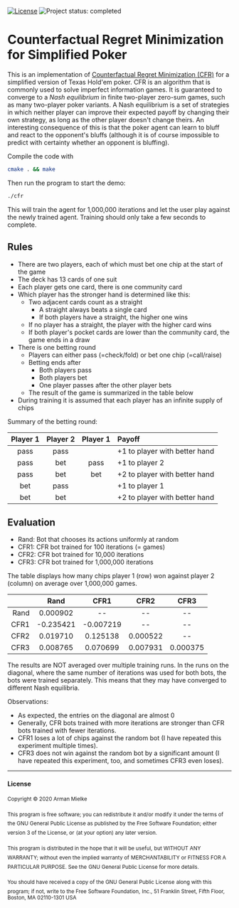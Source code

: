 [![License](https://img.shields.io/github/license/ArmanMielke/simple-poker-cfr?color=green)](#License)
![Project status: completed](https://img.shields.io/badge/project%20status-completed-green)

# Counterfactual Regret Minimization for Simplified Poker

This is an implementation of [Counterfactual Regret Minimization (CFR)](http://martin.zinkevich.org/publications/regretpoker.pdf) for a simplified version of Texas Hold'em poker.
CFR is an algorithm that is commonly used to solve imperfect information games.
It is guaranteed to converge to a *Nash equilibrium* in finite two-player zero-sum games, such as many two-player poker variants.
A Nash equilibrium is a set of strategies in which neither player can improve their expected payoff by changing their own strategy, as long as the other player doesn't change theirs.
An interesting consequence of this is that the poker agent can learn to bluff and react to the opponent's bluffs (although it is of course impossible to predict with certainty whether an opponent is bluffing).


Compile the code with
```sh
cmake . && make
```
Then run the program to start the demo:
```sh
./cfr
```
This will train the agent for 1,000,000 iterations and let the user play against the newly trained agent.
Training should only take a few seconds to complete.


## Rules

- There are two players, each of which must bet one chip at the start of the game
- The deck has 13 cards of one suit
- Each player gets one card, there is one community card
- Which player has the stronger hand is determined like this:
    - Two adjacent cards count as a straight
        - A straight always beats a single card
        - If both players have a straight, the higher one wins
    - If no player has a straight, the player with the higher card wins
    - If both player's pocket cards are lower than the community card, the game ends in a draw
- There is one betting round
    - Players can either pass (=check/fold) or bet one chip (=call/raise)
    - Betting ends after
        - Both players pass
        - Both players bet
        - One player passes after the other player bets
    - The result of the game is summarized in the table below
- During training it is assumed that each player has an infinite supply of chips


Summary of the betting round:

| Player 1 | Player 2 | Player 1 | Payoff                        |
|:--------:|:--------:|:--------:|:------------------------------|
| pass     | pass     |          | +1 to player with better hand |
| pass     | bet      | pass     | +1 to player 2                |
| pass     | bet      | bet      | +2 to player with better hand |
| bet      | pass     |          | +1 to player 1                |
| bet      | bet      |          | +2 to player with better hand |


## Evaluation

- Rand: Bot that chooses its actions uniformly at random
- CFR1: CFR bot trained for 100 iterations (= games)
- CFR2: CFR bot trained for 10,000 iterations
- CFR3: CFR bot trained for 1,000,000 iterations

The table displays how many chips player 1 (row) won against player 2 (column) on average over 1,000,000 games.

|          |   Rand   |   CFR1   |   CFR2   |   CFR3   |
|---------:|:--------:|:--------:|:--------:|:--------:|
|   Rand   | 0.000902 |    --    |    --    |    --    |
|   CFR1   |-0.235421 |-0.007219 |    --    |    --    |
|   CFR2   | 0.019710 | 0.125138 | 0.000522 |    --    |
|   CFR3   | 0.008765 | 0.070699 | 0.007931 | 0.000375 |

The results are NOT averaged over multiple training runs.
In the runs on the diagonal, where the same number of iterations was used for both bots, the bots were trained separately.
This means that they may have converged to different Nash equilibria.

Observations:
- As expected, the entries on the diagonal are almost 0
- Generally, CFR bots trained with more iterations are stronger than CFR bots trained with fewer iterations.
- CFR1 loses a lot of chips against the random bot (I have repeated this experiment multiple times).
- CFR3 does not win against the random bot by a significant amount (I have repeated this experiment, too, and sometimes CFR3 even loses).


---

#### License

<sub>Copyright © 2020 Arman Mielke</sub>

<sub>This program is free software; you can redistribute it and/or modify</sub>
<sub>it under the terms of the GNU General Public License as published by</sub>
<sub>the Free Software Foundation; either version 3 of the License, or</sub>
<sub>(at your option) any later version.</sub>

<sub>This program is distributed in the hope that it will be useful,</sub>
<sub>but WITHOUT ANY WARRANTY; without even the implied warranty of</sub>
<sub>MERCHANTABILITY or FITNESS FOR A PARTICULAR PURPOSE.  See the</sub>
<sub>GNU General Public License for more details.</sub>

<sub>You should have received a copy of the GNU General Public License</sub>
<sub>along with this program; if not, write to the Free Software Foundation,</sub>
<sub>Inc., 51 Franklin Street, Fifth Floor, Boston, MA 02110-1301  USA</sub>
